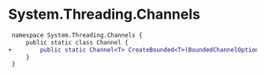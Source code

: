 # System.Threading.Channels

``` diff
 namespace System.Threading.Channels {
     public static class Channel {
+        public static Channel<T> CreateBounded<T>(BoundedChannelOptions options, Action<T> itemDropped);
     }
 }
```

